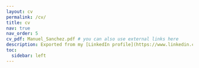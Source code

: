 ```yaml
---
layout: cv
permalink: /cv/
title: cv
nav: true
nav_order: 5
cv_pdf: Manuel_Sanchez.pdf # you can also use external links here
description: Exported from my [LinkedIn profile](https://www.linkedin.com/in/manuelsh/)
toc:
  sidebar: left
---
```

